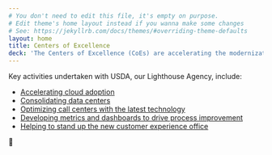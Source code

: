 ```yaml
---
# You don't need to edit this file, it's empty on purpose.
# Edit theme's home layout instead if you wanna make some changes
# See: https://jekyllrb.com/docs/themes/#overriding-theme-defaults
layout: home
title: Centers of Excellence
deck: 'The Centers of Excellence (CoEs) are accelerating the modernization of IT infrastructure across government by leveraging private sector innovation and existing government services, and by centralizing best practices and expertise.'
---
```


Key activities undertaken with USDA, our Lighthouse Agency, include:

- [Accelerating cloud adoption](https://federalist-proxy.app.cloud.gov/site/gsa/centers-of-excellence/centers-of-excellence/cloud-adoption/)
- [Consolidating data centers](https://federalist-proxy.app.cloud.gov/site/gsa/centers-of-excellence/centers-of-excellence/it-infrastructure/)
- [Optimizing call centers with the latest technology](https://federalist-proxy.app.cloud.gov/site/gsa/centers-of-excellence/centers-of-excellence/contact-center/)
- [Developing metrics and dashboards to drive process improvement](https://federalist-proxy.app.cloud.gov/site/gsa/centers-of-excellence/centers-of-excellence/data-analytics/)
- [Helping to stand up the new customer experience office](https://federalist-proxy.app.cloud.gov/site/gsa/centers-of-excellence/centers-of-excellence/customer-experience/)

:fox_face:
